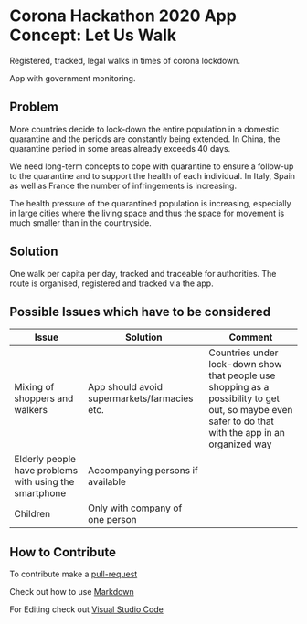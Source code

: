 # Corona Hackathon 2020 App Concept: Let Us Walk

Registered, tracked, legal walks in times of corona lockdown.

App with government monitoring.

## Problem

More countries decide to lock-down the entire population in a domestic quarantine and the periods are constantly being extended. In China, the quarantine period in some areas already exceeds 40 days.
 
We need long-term concepts to cope with quarantine to ensure a follow-up to the quarantine and to support the health of each individual. In Italy, Spain as well as France the number of infringements is increasing.  

The health pressure of the quarantined population is increasing, especially in large cities where the living space and thus the space for movement is much smaller than in the countryside.

## Solution

One walk per capita per day, tracked and traceable for authorities. The route is organised, registered and tracked via the app. 


## Possible Issues which have to be considered

|  Issue | Solution  | Comment  |  
|---|---|---|
|  Mixing of shoppers and walkers | App should avoid supermarkets/farmacies etc.  | Countries under lock-down show that people use shopping as a possibility to get out, so maybe even safer to do that with the app in an organized way  |
|  Elderly people have problems with using the smartphone |  Accompanying persons if available |   |
|  Children | Only with company of one person  |   |  

## How to Contribute 

To contribute make a [pull-request](https://help.github.com/en/github/collaborating-with-issues-and-pull-requests/creating-a-pull-request)

Check out how to use [Markdown](https://guides.github.com/features/mastering-markdown/)

For Editing check out [Visual Studio Code](https://code.visualstudio.com/)


